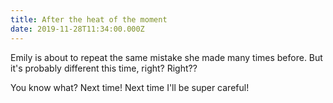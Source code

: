 ```yaml
---
title: After the heat of the moment
date: 2019-11-28T11:34:00.000Z
---
```


Emily is about to repeat the same mistake she made many times before. But it's probably different this time, right? Right??

<section class="hidden" aria-description="Hidden text" tabindex="0">
You know what? Next time! Next time I'll be super careful!
</section>
